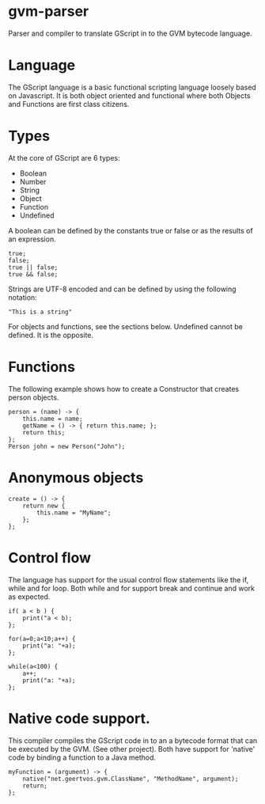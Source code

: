 # gvm-parser
Parser and compiler to translate GScript in to the GVM bytecode language.

# Language
The GScript language is a basic functional scripting language loosely based on Javascript. It is both object oriented and functional where both Objects and Functions are first class citizens. 

# Types
At the core of GScript are 6 types:

 - Boolean
 - Number
 - String
 - Object
 - Function
 - Undefined 
 
A boolean can be defined by the constants true or false or as the results of an expression.
```
true;
false;
true || false;
true && false;
```

Strings are UTF-8 encoded and can be defined by using the following notation:
```
"This is a string"
```
For objects and functions, see the sections below. Undefined cannot be defined. It is the opposite.

# Functions
The following example shows how to create a Constructor that creates person objects. 
```
person = (name) -> {
	this.name = name;
	getName = () -> { return this.name; };
	return this;
};
Person john = new Person("John");
```
# Anonymous objects
```
create = () -> {
	return new { 
		this.name = "MyName"; 
	};
};

```

# Control flow

The language has support for the usual control flow statements like the if, while and for loop. Both while and for support break and continue and work as expected.
```
if( a < b ) {
	print("a < b);
};

for(a=0;a<10;a++) {
	print("a: "+a);
};

while(a<100) {
	a++;
	print("a: "+a);
};
```

# Native code support. 
This compiler compiles the GScript code in to an a bytecode format that can be executed by the GVM. (See other project). Both have support for 'native' code by binding a function to a Java method.

```
myFunction = (argument) -> {
	native("net.geertvos.gvm.ClassName", "MethodName", argument);
	return; 
};
```

